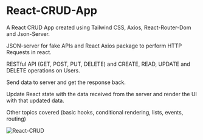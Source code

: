 # React-CRUD-App

A React CRUD App created using Tailwind CSS, Axios, React-Router-Dom and Json-Server.

JSON-server for fake APIs and React Axios package to perform HTTP Requests in react.

RESTful API (GET, POST, PUT, DELETE) and CREATE, READ, UPDATE and DELETE operations on Users.

Send data to server and get the response back.

Update React state with the data received from the server and render the UI with that updated data.

Other topics covered (basic hooks, conditional rendering, lists, events, routing)

![React-CRUD](https://user-images.githubusercontent.com/101641598/224850346-7beaefa2-74f7-4616-96a1-8442dbb2cec5.png)
